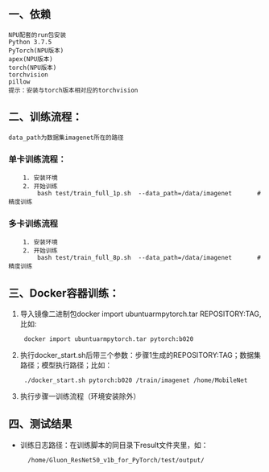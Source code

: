 ## 一、依赖

    NPU配套的run包安装    
    Python 3.7.5
    PyTorch(NPU版本)
    apex(NPU版本)
    torch(NPU版本)
    torchvision
    pillow
    提示：安装与torch版本相对应的torchvision
## 二、训练流程：
    data_path为数据集imagenet所在的路径
   
### 单卡训练流程：

```shell
	1. 安装环境
	2. 开始训练
	    bash test/train_full_1p.sh  --data_path=/data/imagenet       #精度训练
```

	
### 多卡训练流程

```shell
	1. 安装环境
	2. 开始训练
	    bash test/train_full_8p.sh  --data_path=/data/imagenet       #精度训练
```


	
## 三、Docker容器训练：
    
1. 导入镜像二进制包docker import ubuntuarmpytorch.tar REPOSITORY:TAG, 比如:

        docker import ubuntuarmpytorch.tar pytorch:b020

2. 执行docker_start.sh后带三个参数：步骤1生成的REPOSITORY:TAG；数据集路径；模型执行路径；比如：

        ./docker_start.sh pytorch:b020 /train/imagenet /home/MobileNet

3. 执行步骤一训练流程（环境安装除外）
	
## 四、测试结果
    
- 训练日志路径：在训练脚本的同目录下result文件夹里，如：

        /home/Gluon_ResNet50_v1b_for_PyTorch/test/output/
        
	

